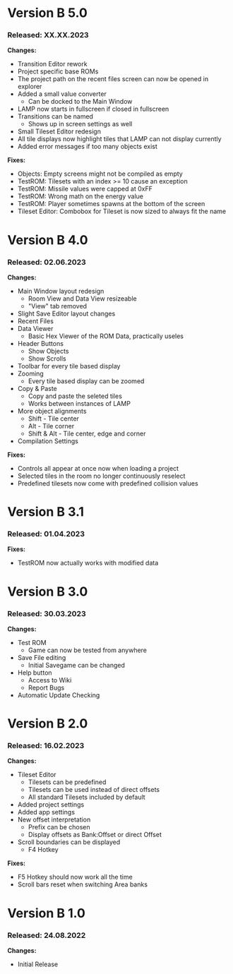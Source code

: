 # Version B 5.0
### Released: XX.XX.2023
**Changes:**
* Transition Editor rework
* Project specific base ROMs
* The project path on the recent files screen can now be opened in explorer
* Added a small value converter
  * Can be docked to the Main Window
* LAMP now starts in fullscreen if closed in fullscreen
* Transitions can be named
  * Shows up in screen settings as well
* Small Tileset Editor redesign
* All tile displays now highlight tiles that LAMP can not display currently  
* Added error messages if too many objects exist
 
**Fixes:** 
* Objects: Empty screens might not be compiled as empty
* TestROM: Tilesets with an index >= 10 cause an exception
* TestROM: Missile values were capped at 0xFF
* TestROM: Wrong math on the energy value
* TestROM: Player sometimes spawns at the bottom of the screen
* Tileset Editor: Combobox for Tileset is now sized to always fit the name

# Version B 4.0
### Released: 02.06.2023
**Changes:**
* Main Window layout redesign
  * Room View and Data View resizeable
  * "View" tab removed
* Slight Save Editor layout changes
* Recent Files
* Data Viewer
  * Basic Hex Viewer of the ROM Data, practically useles
* Header Buttons
  * Show Objects
  * Show Scrolls
* Toolbar for every tile based display
* Zooming
  * Every tile based display can be zoomed
* Copy & Paste
  * Copy and paste the seleted tiles
  * Works between instances of LAMP
* More object alignments
  * Shift - Tile center
  * Alt - Tile corner
  * Shift & Alt - Tile center, edge and corner
* Compilation Settings  

**Fixes:**
* Controls all appear at once now when loading a project
* Selected tiles in the room no longer continuously reselect
* Predefined tilesets now come with predefined collision values


# Version B 3.1
### Released: 01.04.2023  
**Fixes:**
* TestROM now actually works with modified data


# Version B 3.0
### Released: 30.03.2023
**Changes:**
* Test ROM
  * Game can now be tested from anywhere
* Save File editing
  * Initial Savegame can be changed
* Help button
  * Access to Wiki
  * Report Bugs
* Automatic Update Checking


# Version B 2.0
### Released: 16.02.2023
**Changes:**
* Tileset Editor
  * Tilesets can be predefined
  * Tilesets can be used instead of direct offsets
  * All standard Tilesets included by default
* Added project settings
* Added app settings
* New offset interpretation
  * Prefix can be chosen
  * Display offsets as Bank:Offset or direct Offset
* Scroll boundaries can be displayed
  * F4 Hotkey  

**Fixes:**
* F5 Hotkey should now work all the time
* Scroll bars reset when switching Area banks


# Version B 1.0
### Released: 24.08.2022
**Changes:**
* Initial Release
